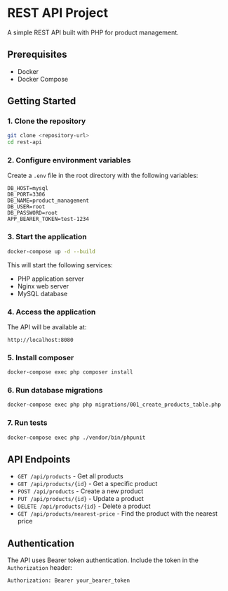 # REST API Project

A simple REST API built with PHP for product management.

## Prerequisites

- Docker
- Docker Compose

## Getting Started

### 1. Clone the repository

```bash
git clone <repository-url>
cd rest-api
```

### 2. Configure environment variables

Create a `.env` file in the root directory with the following variables:

```
DB_HOST=mysql
DB_PORT=3306
DB_NAME=product_management
DB_USER=root
DB_PASSWORD=root
APP_BEARER_TOKEN=test-1234
```

### 3. Start the application

```bash
docker-compose up -d --build
```

This will start the following services:
- PHP application server
- Nginx web server
- MySQL database

### 4. Access the application

The API will be available at:
```
http://localhost:8080
```

### 5. Install composer

```bash
docker-compose exec php composer install
```

### 6. Run database migrations

```bash
docker-compose exec php php migrations/001_create_products_table.php
```

### 7. Run tests

```bash
docker-compose exec php ./vendor/bin/phpunit
```

## API Endpoints

- `GET /api/products` - Get all products
- `GET /api/products/{id}` - Get a specific product
- `POST /api/products` - Create a new product
- `PUT /api/products/{id}` - Update a product
- `DELETE /api/products/{id}` - Delete a product
- `GET /api/products/nearest-price` - Find the product with the nearest price

## Authentication

The API uses Bearer token authentication. Include the token in the `Authorization` header:

```
Authorization: Bearer your_bearer_token
```